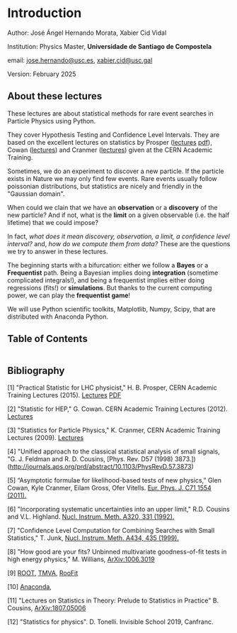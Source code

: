 # Introduction

Author: José Ángel Hernando Morata, Xabier Cid Vidal

Institution: Physics Master, **Universidade de Santiago de Compostela**

email: jose.hernando@usc.es, [xabier.cid@usc.gal](mailto:xabier.cid@usc.gal)

Version: February 2025


## About these lectures

These lectures are about statistical methods for rare event searches in Particle Physics using Python. 

They cover Hypothesis Testing and Confidence Level Intervals. They are based on the excellent lectures on statistics by Prosper ([lectures](https://indico.cern.ch/event/358542) [pdf](https://arxiv.org/pdf/1504.00945.pdf)), Cowan ([lectures](http://indico.cern.ch/event/173726/)) and Cranmer ([lectures](https://indico.cern.ch/event/48425/)) given at the CERN Academic Training.

Sometimes, we do an experiment to discover a new particle. If the particle exists in Nature we may only find few events. 
Rare events usually follow poissonian distributions, but statistics are nicely and friendly in the "Gaussian domain".

When could we clain that we have an **observation** or a **discovery** of the new particle? 
And if not, what is the **limit** on a given observable (i.e. the half lifetime) that we could impose?

In fact, *what does it mean discovery, observation, a limit, a confidence level interval?* and, *how do we compute them from data?* These are the questions we try to answer in these lectures.

The beginning starts with a bifurcation: either we follow a **Bayes** or a **Frequentist** path.
Being a Bayesian implies doing **integration** (sometime complicated integrals!), and being a frequentist implies either doing regressions (fits!) or **simulations**.  But thanks to the current computing power, we can play the **frequentist game**!

We will use Python scientific toolkits, Matplotlib, Numpy, Scipy, that are distributed with Anaconda Python. 

## Table of Contents

```{tableofcontents}
```

## Bibliography

[1] "Practical Statistic for LHC physicist," H. B. Prosper, CERN Academic Training Lectures (2015). [Lectures](https://indico.cern.ch/event/358542/) [PDF](https://arxiv.org/pdf/1504.00945.pdf)

[2] "Statistic for HEP," G. Cowan. CERN Academic Training Lectures (2012). [Lectures](http://indico.cern.ch/event/173726/)

[3] "Statistics for Particle Physics," K. Cranmer, CERN Academic Training Lectures (2009). [Lectures](https://indico.cern.ch/event/48425/)

[4] "Unified approach to the classical statistical analysis of small signals, "G. J. Feldman and R. D. Cousins, [Phys. Rev. D57 (1998) 3873.])(http://journals.aps.org/prd/abstract/10.1103/PhysRevD.57.3873)

[5] “Asymptotic formulae for likelihood-based tests of new physics,” Glen Cowan, Kyle Cranmer, Eilam Gross, Ofer Vitells. [Eur. Phys. J. C71 1554 (2011).](https://arxiv.org/abs/1007.1727)

[6] "Incorporating systematic uncertainties into an upper limit," R.D. Cousins and V.L. Highland. [Nucl. Instrum. Meth. A320, 331 (1992).](http://www.sciencedirect.com/science/article/pii/0168900292907945)

[7] "Confidence Level Computation for Combining Searches with Small Statistics," T. Junk, [Nucl. Instrum. Meth. A434, 435 (1999).](https://arxiv.org/abs/hep-ex/9902006)

[8] "How good are your fits? Unbinned multivariate goodness-of-fit tests in high energy physics," M. Willians, [ArXiv:1006.3019](https://arxiv.org/abs/1006.3019)

[9] [ROOT](https://root.cern.ch), [TMVA](http://tmva.sourceforge.net), [RooFit](https://root.cern.ch/roofit)

[10] [Anaconda](https://anaconda.org), 

[11] "Lectures on Statistics in Theory: Prelude to Statistics in Practice" B. Cousins, [ArXiv:1807.05006](https://arxiv.org/abs/1807.05996)

[12] "Statistics for physics". D. Tonelli. Invisible School 2019, Canfranc.